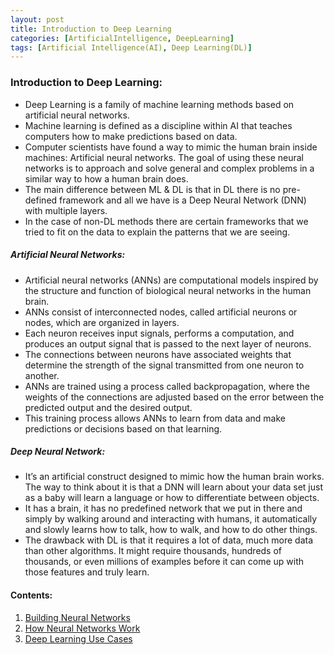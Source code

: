 ```yaml
---
layout: post
title: Introduction to Deep Learning
categories: [ArtificialIntelligence, DeepLearning]
tags: [Artificial Intelligence(AI), Deep Learning(DL)]
---
```


### Introduction to Deep Learning:
- Deep Learning is a family of machine learning methods based on artificial neural networks.
- Machine learning is defined as a discipline within AI that teaches computers how to make predictions based on data.
- Computer scientists have found a way to mimic the human brain inside machines: Artificial neural networks. The goal of using these neural networks is to approach and solve general and complex problems in a similar way to how a human brain does.
- The main difference between ML & DL is that in DL there is no pre-defined framework and all we have is a Deep Neural Network (DNN) with multiple layers.
- In the case of non-DL methods there are certain frameworks that we tried to fit on the data to explain the patterns that we are seeing.


##### Artificial Neural Networks:
- Artificial neural networks (ANNs) are computational models inspired by the structure and function of biological neural networks in the human brain.
- ANNs consist of interconnected nodes, called artificial neurons or nodes, which are organized in layers.
- Each neuron receives input signals, performs a computation, and produces an output signal that is passed to the next layer of neurons.
- The connections between neurons have associated weights that determine the strength of the signal transmitted from one neuron to another.
- ANNs are trained using a process called backpropagation, where the weights of the connections are adjusted based on the error between the predicted output and the desired output.
- This training process allows ANNs to learn from data and make predictions or decisions based on that learning.


##### Deep Neural Network:
- It’s an artificial construct designed to mimic how the human brain works. The way to think about it is that a DNN will learn about your data set just as a baby will learn a language or how to differentiate between objects.
- It has a brain, it has no predefined network that we put in there and simply by walking around and interacting with humans, it automatically and slowly learns how to talk, how to walk, and how to do other things.
- The drawback with DL is that it requires a lot of data, much more data than other algorithms. It might require thousands, hundreds of thousands, or even millions of examples before it can come up with those features and truly learn.



#### Contents:

1. [Building Neural Networks](/posts/artificialintelligence/deeplearning/building-neural-networks)
2. [How Neural Networks Work](/posts/artificialintelligence/deeplearning/how-neural-networks-learn)
3. [Deep Learning Use Cases](/posts/artificialintelligence/deeplearning/deep-learning-use-cases)